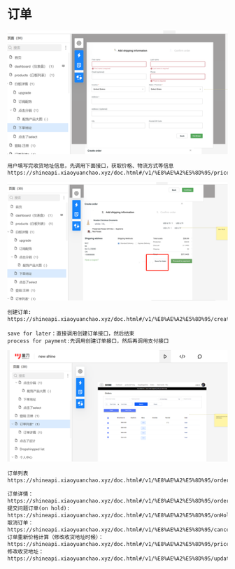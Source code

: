 # 订单
![](.order_images/2df5dce9.png)
```azure
用户填写完收货地址信息，先调用下面接口，获取价格、物流方式等信息
https://shineapi.xiaoyuanchao.xyz/doc.html#/v1/%E8%AE%A2%E5%8D%95/priceCalculate

```

![](.order_images/4577b7bc.png)
```azure
创建订单:
https://shineapi.xiaoyuanchao.xyz/doc.html#/v1/%E8%AE%A2%E5%8D%95/create

save for later：直接调用创建订单接口，然后结束
process for payment:先调用创建订单接口，然后再调用支付接口
```


![](.order_images/78775e97.png)
```azure
订单列表
https://shineapi.xiaoyuanchao.xyz/doc.html#/v1/%E8%AE%A2%E5%8D%95/orderPage

```



```azure
订单详情：
https://shineapi.xiaoyuanchao.xyz/doc.html#/v1/%E8%AE%A2%E5%8D%95/orderDetail
提交问题订单(on hold):
https://shineapi.xiaoyuanchao.xyz/doc.html#/v1/%E8%AE%A2%E5%8D%95/onHold
取消订单：
https://shineapi.xiaoyuanchao.xyz/doc.html#/v1/%E8%AE%A2%E5%8D%95/cancelOrder
订单重新价格计算（修改收货地址时候）：
https://shineapi.xiaoyuanchao.xyz/doc.html#/v1/%E8%AE%A2%E5%8D%95/priceCalculateByOrder
修改收货地址：
https://shineapi.xiaoyuanchao.xyz/doc.html#/v1/%E8%AE%A2%E5%8D%95/updateShipping
```
